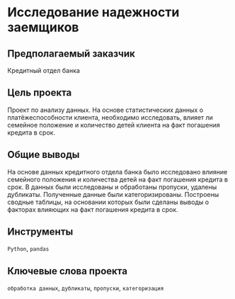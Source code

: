 # Исследование надежности заемщиков

## Предполагаемый заказчик

Кредитный отдел банка

## Цель проекта

Проект по анализу данных. На основе статистических данных о платёжеспособности клиента, необходимо исследовать, влияет ли семейное положение и количество детей клиента на факт погашения кредита в срок. 

## Общие выводы

На основе данных кредитного отдела банка было исследовано влияние семейного положения и количества детей на факт погашения кредита в срок. В данных были исследованы и обработаны пропуски, удалены дубликаты. Полученные данные были категоризированы. Построены сводные таблицы, на основании которых были сделаны выводы о факторах влияющих на факт погашения кредита в срок.

## Инструменты

`Python`, `pandas`

## Ключевые слова проекта

`обработка данных`, `дубликаты`, `пропуски`, `категоризация` 
